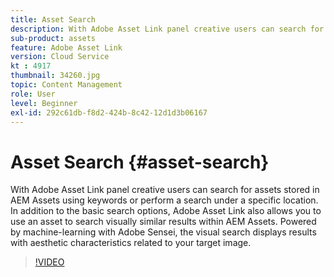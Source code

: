 ```yaml
---
title: Asset Search
description: With Adobe Asset Link panel creative users can search for assets stored in AEM Assets using keywords or perform a search under a specific location. In addition to the basic search options, Adobe Asset Link also allows you to use an asset to search visually similar results within AEM Assets. Powered by machine-learning with Adobe Sensei, the visual search displays results with aesthetic characteristics related to your target image.
sub-product: assets
feature: Adobe Asset Link
version: Cloud Service
kt : 4917
thumbnail: 34260.jpg
topic: Content Management
role: User
level: Beginner
exl-id: 292c61db-f8d2-424b-8c42-12d1d3b06167
---
```

# Asset Search {#asset-search}

With Adobe Asset Link panel creative users can search for assets stored in AEM Assets using keywords or perform a search under a specific location. In addition to the basic search options, Adobe Asset Link also allows you to use an asset to search visually similar results within AEM Assets. Powered by machine-learning with Adobe Sensei, the visual search displays results with aesthetic characteristics related to your target image.

>[!VIDEO](https://video.tv.adobe.com/v/34260/?quality=12)
